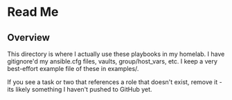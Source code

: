 Read Me
=========

Overview
------------
This directory is where I actually use these playbooks in my homelab. I have gitignore'd my ansible.cfg files, vaults, group/host_vars, etc. I keep a very best-effort example file of these in examples/.

If you see a task or two that references a role that doesn't exist, remove it - its likely something I haven't pushed to GitHub yet.